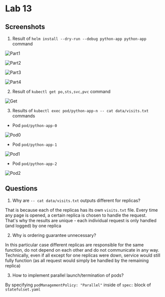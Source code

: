 # Lab 13 
## Screenshots

1. Result of `helm install --dry-run --debug python-app python-app` command

![Part1](../images/lab13_dry_run_1.png)

![Part2](../images/lab13_dry_run_2.png)

![Part3](../images/lab13_dry_run_3.png)

![Part4](../images/lab13_dry_run_4.png)

2. Result of `kubectl get po,sts,svc,pvc` command

![Get](../images/lab13_kubectl_get.png)

3. Results of `kubectl exec pod/python-app-n -- cat data/visits.txt` commands 

* Pod `pod/python-app-0`

![Pod0](../images/lab13_visits_container_0.png)

* Pod `pod/python-app-1`

![Pod1](../images/lab13_visits_container_1.png)

* Pod `pod/python-app-2`

![Pod2](../images/lab13_visits_container_2.png)

## Questions

1. Why are `-- cat data/visits.txt` outputs different for replicas?

That is because each of the replicas has its own `visits.txt` file. Every time any page is opened, a certain replica is chosen to handle the request. That's why the results are unique - each individual request is only handled (and logged) by one replica

2. Why is ordering guarantee unnecessary?

In this particular case different replicas are responsible for the same function, do not depend on each other and do not communicate in any way. Technically, even if all except for one replicas were down, service would still fully function (as all request would simply be handled by the remaining replica)

3. How to implement parallel launch/termination of pods?

By specifying `podManagementPolicy: "Parallel"` inside of `spec:` block of `statefulset.yaml`